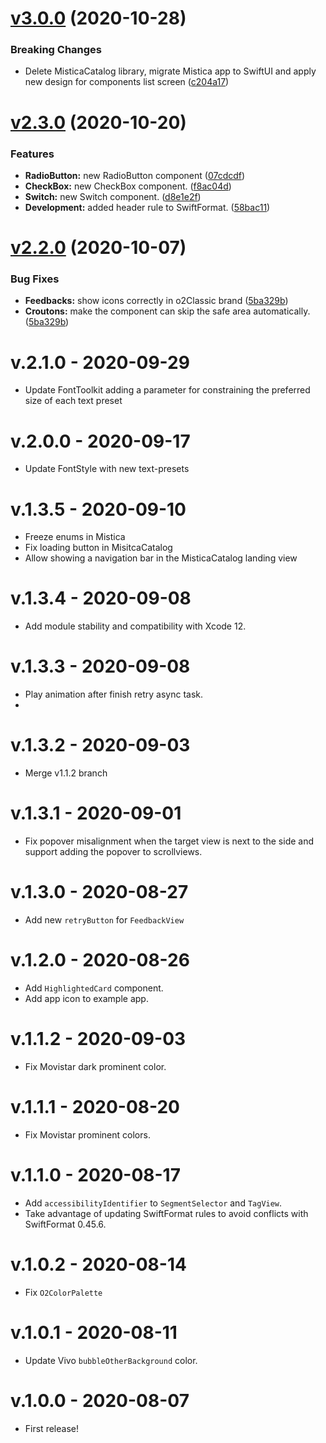 # [v3.0.0](https://github.com/Telefonica/mistica-ios/compare/v2.3.0...v3.0.0) (2020-10-28)

### Breaking Changes

* Delete MisticaCatalog library, migrate Mistica app to SwiftUI and apply new design for components list screen  ([c204a17](https://github.com/Telefonica/mistica-web/commit/c204a17ff21b5dd964566544a6d31ebe796280b4))

# [v2.3.0](https://github.com/Telefonica/mistica-ios/compare/v2.2.0...v2.3.0) (2020-10-20)

### Features

* **RadioButton:** new RadioButton component ([07cdcdf](https://github.com/Telefonica/mistica-web/commit/07cdcdf378fdc576e8fe08b15f9b5d135d182176))
* **CheckBox:** new CheckBox component. ([f8ac04d](https://github.com/Telefonica/mistica-web/commit/f8ac04de2545bae7d1dcdb5f7b1eb14fc9ca4721))
* **Switch:** new Switch component. ([d8e1e2f](https://github.com/Telefonica/mistica-web/commit/d8e1e2f55199bedae03fbb05399bd0e530d15379))
* **Development:** added header rule to SwiftFormat. ([58bac11](https://github.com/Telefonica/mistica-web/commit/58bac11ff6d4ae9c82c04940c0d7820b28e1fbef))

# [v2.2.0](https://github.com/Telefonica/mistica-ios/compare/v2.1.0...v2.2.0) (2020-10-07)

### Bug Fixes

* **Feedbacks:** show icons correctly in o2Classic brand ([5ba329b](https://github.com/Telefonica/mistica-web/commit/5ba329bb423a9e63285c03e2650bc0066d1e476f))
* **Croutons:** make the component can skip the safe area automatically. ([5ba329b](https://github.com/Telefonica/mistica-web/commit/5ba329bb423a9e63285c03e2650bc0066d1e476f))

# v.2.1.0 - 2020-09-29
- Update FontToolkit adding a parameter for constraining the preferred size of each text preset

# v.2.0.0 - 2020-09-17
- Update FontStyle with new text-presets

# v.1.3.5 - 2020-09-10

- Freeze enums in Mistica
- Fix loading button in MisitcaCatalog
- Allow showing a navigation bar in the MisticaCatalog landing view

# v.1.3.4 - 2020-09-08

- Add module stability and compatibility with Xcode 12.

# v.1.3.3 - 2020-09-08

- Play animation after finish retry async task.
- 
# v.1.3.2 - 2020-09-03

- Merge v1.1.2 branch

# v.1.3.1 - 2020-09-01

- Fix popover misalignment when the target view is next to the side and support adding the popover to scrollviews.

# v.1.3.0 - 2020-08-27

- Add new `retryButton` for `FeedbackView`

# v.1.2.0 - 2020-08-26

- Add `HighlightedCard` component.
- Add app icon to example app.

# v.1.1.2 - 2020-09-03

- Fix Movistar dark prominent color.

# v.1.1.1 - 2020-08-20

- Fix Movistar prominent colors.

# v.1.1.0 - 2020-08-17

- Add `accessibilityIdentifier` to `SegmentSelector` and `TagView`.
- Take advantage of updating SwiftFormat rules to avoid conflicts with SwiftFormat 0.45.6.

# v.1.0.2 - 2020-08-14

- Fix `O2ColorPalette`

# v.1.0.1 - 2020-08-11

- Update Vivo `bubbleOtherBackground` color.

# v.1.0.0 - 2020-08-07

- First release!
